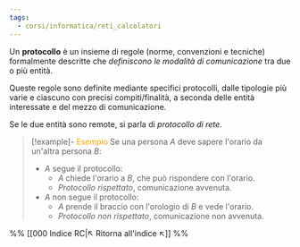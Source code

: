 ```yaml
---
tags:
  - corsi/informatica/reti_calcolatori
---
```

Un **protocollo** è un insieme di regole (norme, convenzioni e tecniche) formalmente descritte che *definiscono le modalità di comunicazione* tra due o più entità. 

Queste regole sono definite mediante specifici protocolli, dalle tipologie più varie e ciascuno con precisi compiti/finalità, a seconda delle entità interessate e del mezzo di comunicazione. 

Se le due entità sono remote, si parla di *protocollo di rete*.

> [!example]- <font color="orange">Esempio</font>
>Se una persona $A$ deve sapere l'orario da un'altra persona $B$:
>- $A$ segue il protocollo:
>	- $A$ chiede l'orario a $B$, che può rispondere con l'orario.
>	- *Protocollo rispettato*, comunicazione avvenuta.
>- $A$ non segue il protocollo:
>	- $A$ prende il braccio con l'orologio di $B$ e vede l'orario.
>	- *Protocollo non rispettato*, comunicazione non avvenuta.



%%
[[000 Indice RC|↖ Ritorna all'indice ↖]]
%%